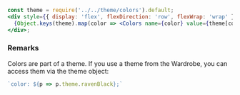 ```jsx noeditor
const theme = require('../../theme/colors').default;
<div style={{ display: 'flex', flexDirection: 'row', flexWrap: 'wrap' }}>
  {Object.keys(theme).map(color => <Colors name={color} value={theme[color]} key={color} />)}
</div>;
```

### Remarks

Colors are part of a theme. If you use a theme from the Wardrobe, you can access them via the theme object:

```js static
`color: ${p => p.theme.ravenBlack};`
```
